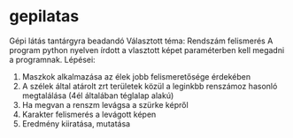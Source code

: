# gepilatas

Gépi látás tantárgyra beadandó
Választott téma: Rendszám felismerés
A program python nyelven írdott a vlasztott képet paraméterben kell megadni a programnak.
Lépései:
1. Maszkok alkalmazása az élek jobb felismeretősége érdekében
2. A szélek által atárolt zrt területek közül a leginkbb renszámoz hasonló megtalálása (4él általában téglalap alakú)
3. Ha megvan a renszm levágsa a szürke képről
4. Karakter felismerés a levágott képen
5. Eredmény kiiratása, mutatása
 
